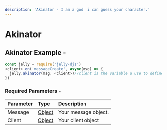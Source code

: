 ```yaml
---
description: 'Akinator - I am a god, i can guess your character.'
---
```


# Akinator

##                                          Akinator Example -

```javascript
const jelly = require('jelly-djs')
<client>.on('messageCreate', async(msg) => {
  jelly.akinator(msg, <client>)//client is the variable u use to define ur discord client.  
})
```

### Required Parameters -

| Parameter | Type | Description |
| :--- | :--- | :--- |
| Message | [Object](https://www.w3schools.com/js/js_objects.asp) | Your message object. |
| Client | [Object](https://www.w3schools.com/js/js_objects.asp) | Your client object |



